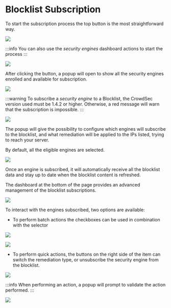 # Blocklist Subscription

To start the subscription process the top button is the most straightforward way.

![](/img/console/blocklists/header_point_subscribe.png)
  
:::info
 You can also use the _security engines_ dashboard actions to start the process
:::

![](/img/console/blocklists/se_section_point_subscribe.png)

After clicking the button, a popup will open to show all the security engines enrolled and available for subscription.

![](/img/console/blocklists/subscription_popup.png)

:::warning
 To subscribe a _security engine_ to a Blocklist, the CrowdSec version used must be 1.4.2 or higher.
Otherwise, a red message will warn that the subscription is impossible.
 :::

![](/img/console/blocklists/subscription_lapi_error.png)
  
The popup will give the possibility to configure which engines will subscribe to the blocklist, and what remediation will be applied to the IPs listed, trying to reach your server.

By default, all the eligible engines are selected.

![](/img/console/blocklists/subscription_popup_point_valid.png)

Once an engine is subscribed, it will automatically receive all the blocklist data and stay up to date when the blocklist content is refreshed.

The dashboard at the bottom of the page provides an advanced management of the blocklist subscriptions.

![](/img/console/blocklists/subscribed_engine_section.png)

To interact with the engines subscribed, two options are available:

*   To perform batch actions the checkboxes can be used in combination with the selector

![](/img/console/blocklists/se_section_point_actions.png)

![](/img/console/blocklists/se_section_action_list.png)

*   To perform quick actions, the buttons on the right side of the item can switch the remediation type, or unsubscribe the security engine from the blocklist.

![](/img/console/blocklists/se_section_point_unsubscribe.png)

:::info
When performing an action, a popup will prompt to validate the action performed.
:::

![](/img/console/blocklists/remediation_popup.png)